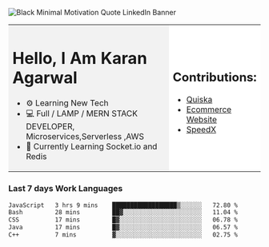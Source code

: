 <!-- ![20230107_223458 (1)-01](https://user-images.githubusercontent.com/85556603/212357966-4002f7aa-471b-4b3c-923d-f2b0d543cad5.jpeg) -->

![Black Minimal Motivation Quote LinkedIn Banner](https://github.com/KKA-0/KKA-0/assets/85556603/9f91eebb-d624-46aa-95a9-936d4ae8eaa6)



<table>
  <tr>
    <td style="width: 70%; background-color: #f2f2f2;">
      <h1>Hello, I Am Karan Agarwal</h1>
      <ul>
        <li>⚙ Learning New Tech</li>
        <li>💻 Full / LAMP / MERN STACK DEVELOPER, Microservices,Serverless ,AWS</li>
        <li>🙌 Currently Learning Socket.io and Redis</li>  
      </ul>
    </td>
    <td style="width: 30%; background-color: #ffffff;">
      <h2>Contributions:</h2>
      <ul>
        <li><a href="https://github.com/KKA-0/Quiska">Quiska</a></li>
         <li><a href="https://agarwal-handloom.web.app/">Ecommerce Website</a></li>
         <li><a href="https://github.com/Linkin143/SpeedX">SpeedX</a></li>
      </ul>
    </td>
  </tr>
</table>



<h3>Last 7 days Work Languages </h3> 
     
<!--START_SECTION:waka-->

```txt
JavaScript   3 hrs 9 mins    ██████████████████▒░░░░░░   72.80 %
Bash         28 mins         ██▓░░░░░░░░░░░░░░░░░░░░░░   11.04 %
CSS          17 mins         █▓░░░░░░░░░░░░░░░░░░░░░░░   06.78 %
Java         17 mins         █▓░░░░░░░░░░░░░░░░░░░░░░░   06.57 %
C++          7 mins          ▓░░░░░░░░░░░░░░░░░░░░░░░░   02.75 %
```

<!--END_SECTION:waka-->
